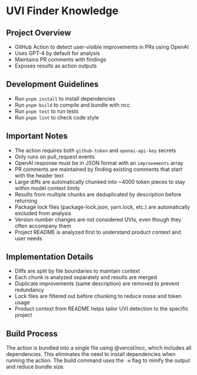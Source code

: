 # UVI Finder Knowledge

## Project Overview
- GitHub Action to detect user-visible improvements in PRs using OpenAI
- Uses GPT-4 by default for analysis
- Maintains PR comments with findings
- Exposes results as action outputs

## Development Guidelines
- Run `pnpm install` to install dependencies
- Run `pnpm build` to compile and bundle with ncc
- Run `pnpm test` to run tests
- Run `pnpm lint` to check code style

## Important Notes
- The action requires both `github-token` and `openai-api-key` secrets
- Only runs on pull_request events
- OpenAI response must be in JSON format with an `improvements` array
- PR comments are maintained by finding existing comments that start with the header text
- Large diffs are automatically chunked into ~4000 token pieces to stay within model context limits
- Results from multiple chunks are deduplicated by description before returning
- Package lock files (package-lock.json, yarn.lock, etc.) are automatically excluded from analysis
- Version number changes are not considered UVIs, even though they often accompany them
- Project README is analyzed first to understand product context and user needs

## Implementation Details
- Diffs are split by file boundaries to maintain context
- Each chunk is analyzed separately and results are merged
- Duplicate improvements (same description) are removed to prevent redundancy
- Lock files are filtered out before chunking to reduce noise and token usage
- Product context from README helps tailor UVI detection to the specific project

## Build Process
The action is bundled into a single file using @vercel/ncc, which includes all dependencies. This eliminates the need to install dependencies when running the action. The build command uses the `-m` flag to minify the output and reduce bundle size.